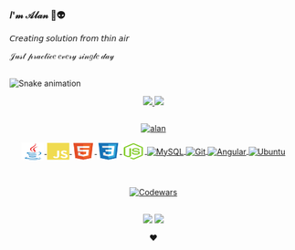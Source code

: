 ### 𝐼'𝓂 𝒜𝓁𝒶𝓃 🖖👽

<p>𝘊𝘳𝘦𝘢𝘵𝘪𝘯𝘨 𝘴𝘰𝘭𝘶𝘵𝘪𝘰𝘯 𝘧𝘳𝘰𝘮 𝘵𝘩𝘪𝘯 𝘢𝘪𝘳</p>
<p>𝒥𝓊𝓈𝓉 𝓅𝓇𝒶𝒸𝓉𝒾𝒸𝑒 𝑒𝓋𝑒𝓇𝓎 𝓈𝒾𝓃𝑔𝓁𝑒 𝒹𝒶𝓎</p>


##

 ![Snake animation](https://github.com/ssantosalan/ssantosalan/blob/output/github-contribution-grid-snake.svg)

 <div align="center">
 <a href="https://github.com/ssantosalan">
<img height="160em" src="https://github-readme-stats.vercel.app/api?username=ssantosalan&show_icons=true&theme=omni&include_all_commits=true&count_private=true"/>
 <img height="160em" src="https://github-readme-stats.vercel.app/api/top-langs/?username=ssantosalan&layout=compact&langs_count=7&theme=omni"/>
</div>

##
 
<div align="center">
  <img src="https://github-readme-streak-stats.herokuapp.com/?user=ssantosalan&llayout=compact&langs_count=7&theme=omni" alt="alan" />
</div>
  
<div style="display: inline_block" align="center"><br>
  <img align="center" alt="Java" height="30" width="40" src="https://raw.githubusercontent.com/devicons/devicon/master/icons/java/java-original.svg">
  <img align="center" alt="Js" height="30" width="40" src="https://raw.githubusercontent.com/devicons/devicon/master/icons/javascript/javascript-plain.svg">
  <img align="center" alt="HTML" height="30" width="40" src="https://raw.githubusercontent.com/devicons/devicon/master/icons/html5/html5-original.svg">
  <img align="center" alt="CSS" height="30" width="40" src="https://raw.githubusercontent.com/devicons/devicon/master/icons/css3/css3-original.svg">
  <img align="center" alt="NodeJs" height="30" width="40" src="https://raw.githubusercontent.com/devicons/devicon/master/icons/nodejs/nodejs-original.svg">
  <img align="center" alt="MySQL" height="30" width="40" src="https://cdn.jsdelivr.net/gh/devicons/devicon/icons/mysql/mysql-original.svg" />
  <img align="center" alt="Git" height="30" width="40" src="https://cdn.jsdelivr.net/gh/devicons/devicon/icons/git/git-original.svg" />
  <img align="center" alt="Angular" height="30" width="40" src="https://cdn.jsdelivr.net/gh/devicons/devicon/icons/angularjs/angularjs-plain.svg" />
  <img align="center" alt="Ubuntu" height="30" width="40" src="https://cdn.jsdelivr.net/gh/devicons/devicon/icons/ubuntu/ubuntu-plain.svg" />
  
</div>
 
##
  
<div style="display: inline_block" align="center"><br>
  <img align="center" alt="Codewars" src="https://www.codewars.com/users/ssantosalan/badges/small" />
</div>

##
 
<div align="center"> 
   <a href = "mailto:ss.alan@outlook.com"><img src="https://img.shields.io/badge/-Outlook-0078D4?style=for-the-badge&logo=microsoft-outlook&logoColor=white" target="_blank"></a>
   <a href="https://www.linkedin.com/in/alan-s-santos/" target="_blank"><img src="https://img.shields.io/badge/-LinkedIn-%230077B5?style=for-the-badge&logo=linkedin&logoColor=white" target="_blank"></a> 
  </a>
</div>

<div align="center">
 <p><b>♥</b></p>
</div>


 



